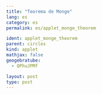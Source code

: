 ```yaml
---
title: "Teorema de Monge"
lang: es
category: es
permalink: es/applet_monge_theorem

ident: applet_monge_theorem
parent: circles
kind: applet
mathjax: false
geogebratube:
  - QPhuJPMf

layout: post
type: post
---
```


<div style="height:600px; width:800px; margin: auto;" id="applet_containerQPhuJPMf"></div>